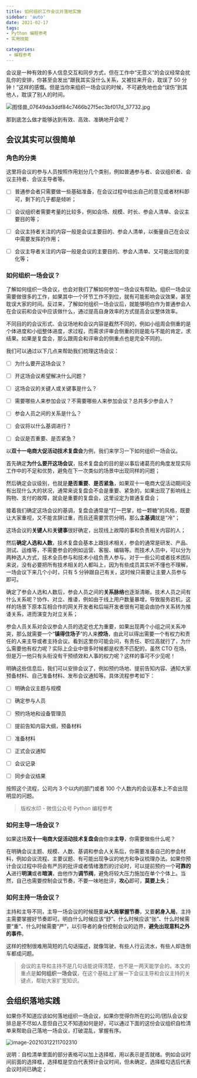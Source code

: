 ```yaml
---
title: 如何组织工作会议并落地实施
sidebar: 'auto'
date: 2021-02-17
tags:
- Python 编程参考
- 实用技能

categories:
 - 编程参考
---
```


会议是一种有效的多人信息交互和同步方式，但在工作中“无意义”的会议经常会扰乱你的安排，你甚至会发出“跟我其实没什么关系，又被拉来开会，耽误了 50 分钟！”这样的感慨。但是当你来组织一场会议的时候，不可避免地也会“误伤”到其他人，耽误了别人的时间。


![图怪兽_07649da3ddf84c7466b27f5ec3bf017d_37732.jpg](https://img.weishidong.com/20210312211339.jpeg)


那到底怎么做才能够达到有效、高效、准确地开会呢？


## 会议其实可以很简单


### 角色的分类
这里将会议的参与人员按照作用划分几个类别，例如普通参与者、会议组织者、会议主持者、会议主导者等。


- [ ] 普通参会者只需要做一些基础准备，在会议过程中给出自己的意见或者材料即可，剩下的几乎都是倾听；
- [ ] 会议组织者需要考量的比较多，例如会场、规模、时长、参会人清单、会议主要目的等；
- [ ] 会议主持者关注的内容一般是会议主要目的、参会人清单，以衡量自己在会议中需要发挥的作用；
- [ ] 会议主导者关注的内容一般是会议的主要目的、参会人清单、又可能出现的变化等；





### 如何组织一场会议？
了解如何组织一场会议，也会对我们了解如何参加一场会议有帮助。组织一场会议需要做很多的工作，如果其中一个环节工作不到位，就有可能影响会议效果，甚至耽误大家的时间。反过来，了解如何组织一场会议后，就能够明白作为普通参会人在会议前和会议中应该做什么，通过提高自身效率的方式提高会议整体效率。


不同目的的会议形式、会议场地和会议内容是截然不同的，例如小组周会侧重的是个体进度和小组整体进度，求过程，而需求评审会侧重的则是能与不能的肯定，求结果。如果是复盘会，那么跟周会和评审会的侧重点也是完全不同的。


我们可以通过以下几点来帮助我们梳理这场会议：


- [ ] 为什么要开这场会议？
- [ ] 开这场会议希望解决什么问题？
- [ ] 这场会议的关键人或关键事是什么？
- [ ] 需要哪些人来参加会议？不需要哪些人来参加会议？总共多少参会人？
- [ ] 参会人员之间的关系是什么？
- [ ] 会议将以什么基调进行？
- [ ] 会议是否重要、是否紧急？



以**双十一电商大促活动技术复盘会**为例，我们来学习一下如何组织一场会议。


首先确定**为什么要开这场会议**，技术复盘会的目的是以事后诸葛亮的角度发现实际工作中的不足和优势，避免在下一次类似的场景中出现同样的问题；


然后确定会议级别，也就是**是否重要**、**是否紧急**，如果双十一电商大促活动期间没有出现什么大的状况，通常来说复盘会不会是重要、紧急的，如果出现了影响线上购物、支付的故障，就会是重要的复盘会，这里设定为普通复盘会；


接着我们确定这场会议的基调，复盘会通常是“打一巴掌，给一颗糖”的风格，既要让大家重视，又不能言辞过重，而且还需要赏罚分明，那么**主基调**就是“冷”；

这场会议的**关键人**和**关键事**很好确定，出现线上故障的事和负责相关内容的人；


然后**确定人选和人数**，技术复盘会基本上跟技术相关，参会的通常是研发、产品、测试、运维等，不需要参会的例如运营、客服、编辑等。而技术人员中，可以分为两种选人方式，技术全员参与和技术小组负责人参与。对于一些公司或者技术团队来说，没有必要把所有技术相关的人都叫上，因为有些成员其实听不懂也不理解，一场会议下来几个小时，只有 5 分钟跟自己有关，这时候只需要让主要人员参与即可。


确定了参会人选和人数后，参会人员之间的**关系脉络**也逐渐清晰。技术人员之间有什么关系呢？协作、对立、推诿，例如由于线上用户数量暴增，导致服务宕机，这样的场景下原本互相合作的网关开发者和后端开发者很有可能会由协作关系转为推诿关系，进而演变为对立关系；


参会人员关系对会议参会人员的选定也尤为重要，如果出现两个小组之间关系冲突，那么就需要一个“**镇得住场子**”的人来**控场**，由此可以得出需要一个有权力和责任的人来主导或者主持会议。看到这里你可能会问，有责任、职位高就行了，为什么需要他有权力呢？实际上企业中很多时候都是权责不匹配的，虽然 CTO 在场，但是万一他只有头衔没有干预绩效和人事的权力呢？这样的事可不少见呢！


明确这些信息后，我们可以安排会议了，例如预约场地、提前告知内容、通知大家预备材料、自己准备材料、发布会议通知等。具体流程参考如下：


- [ ] 明确会议主题与规模
- [ ] 确定参与人员
- [ ] 预约场地和设备管理员
- [ ] 提前告知内容大纲，预备材料
- [ ] 准备材料
- [ ] 正式会议通知
- [ ] 会议记录
- [ ] 同步会议结果



按照这个流程，公司内 3 个以内的部门或者 100 个人数内的会议基本上不会出现明显的问题。


> 版权水印 - 微信公众号 Python 编程参考




### 如何主导一场会议？
如果这场**双十一电商大促活动技术复盘会**由你来**主导**，你需要做些什么呢？


在明确会议主题、规模、人数、基调和参会人关系后，你需要准备自己的参会材料，例如会议流程、主要议题、有可能出现争议的地方和争议梳理办法。如果你预计会议过程中将会有严厉的批评或者情绪激烈的讨论时，可以提前预约一个**可靠的人**进行**明演**或者**暗演**，由他作为**调节阀**，避免将较大压力施加在单个个体上。当然，自己也需要控制会议节奏，不要一味地批评，**攻心**即可，**莫要上头**；


### 如何主持一场会议？
主持和主导不同，主导一场会议的时候既要**从大局掌握节奏**，又要**躬身入局**，主持主需要掌握好节奏即可。明白什么时候应该“舒”、什么时候应该“张”、什么时候需要“重”、什么时候需要“严”，以引导者的身份控制会议的边界，**避免出现意料之外的事件**。


这样的控制很难用简短的几句话描述，就像驾驶，有些人行云流水，有些人却连倒车都成问题。


> 会议的主导和主持不是几句话能说得清楚，也不是一两天能学会的。本文的重点是**如何组织一场会议**，在这个基础上扩展一下会议主导和会议主持的关键点，帮助大家扩宽知识。




## 会组织落地实践


如果你不知道应该如何落地组织一场会议，如果你觉得你所在的公司/团队会议安排总是不尽如人意但自己又不知道如何是好，可以通过下面的这份会议组织自检清单来帮助自己落地一场会议，打破混乱，掌握有序。

![image-20210312211702310](https://img.weishidong.com/20210312211702.png)

说明：自检清单里面的部分表格可以加上选择框，用以表示是否就绪。例如会议时间前面的选择框，选择框是空白代表预计会议时间，但未确定，选择框勾选后代表会议时间已确定；

<Vssue :title="$title" />


